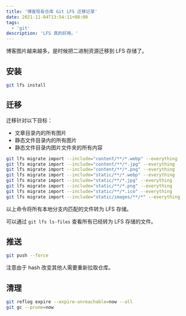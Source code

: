 ```yaml
---
title: '博客现有仓库 Git LFS 迁移记录'
date: 2021-11-04T13:54:11+08:00
tags:
  - 'git'
description: 'LFS 真的好用。'
---
```


博客图片越来越多，是时候把二进制资源迁移到 LFS 存储了。

<!--more-->

## 安装

```bash
git lfs install
```

## 迁移

迁移针对以下目标：

- 文章目录内的所有图片
- 静态文件目录内的所有图片
- 静态文件目录内图片文件夹的所有内容

```bash
git lfs migrate import --include="content/**/*.webp" --everything
git lfs migrate import --include="content/**/*.jpg" --everything
git lfs migrate import --include="content/**/*.png" --everything
git lfs migrate import --include="static/**/*.webp" --everything
git lfs migrate import --include="static/**/*.jpg" --everything
git lfs migrate import --include="static/**/*.png" --everything
git lfs migrate import --include="static/**/*.ico" --everything
git lfs migrate import --include="static/images/**/*" --everything
```

以上命令将所有本地分支内匹配的文件转为 LFS 存储。

可以通过 `git lfs ls-files` 查看所有已经转为 LFS 存储的文件。

## 推送

```bash
git push --force
```

注意由于 hash 改变其他人需要重新拉取仓库。

## 清理

```bash
git reflog expire --expire-unreachable=now --all
git gc --prune=now
```
